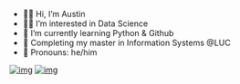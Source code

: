 - 🙋‍♂️ Hi, I’m Austin
- 🙆‍♂️ I’m interested in Data Science
- 🌵 I’m currently learning Python & Github
- 🏫 Completing my master in Information Systems @LUC
- 🖖 Pronouns: he/him

[![img](https://img.shields.io/badge/Tableau-E97627?style=for-the-badge&logo=Tableau&logoColor=white)](https://public.tableau.com/app/profile/austinfang) [![img](https://img.shields.io/badge/LinkedIn-0077B5?style=for-the-badge&logo=linkedin&logoColor=white)](https://www.linkedin.com/in/austinfang-aa/)

<!---
AustinF02/AustinF02 is a ✨ special ✨ repository because its `README.md` (this file) appears on your GitHub profile.
You can click the Preview link to take a look at your changes.
--->
